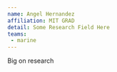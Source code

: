 ```yaml
---
name: Angel Hernandez
affiliation: MIT GRAD
detail: Some Research Field Here
teams:
 - marine
---
```


Big on research
